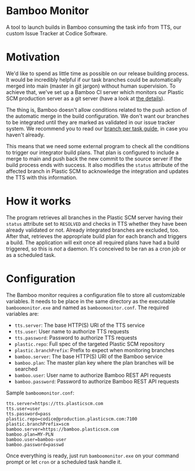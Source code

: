 # Bamboo Monitor
A tool to launch builds in Bamboo consuming the task info from TTS, our custom Issue Tracker at Codice Software.

# Motivation
We'd like to spend as little time as possible on our release building process. It would be incredibly helpful
if our task branches could be automatically merged into main (master in git jargon) without human supervision.
To achieve that, we've set up a Bamboo CI server which monitors our Plastic SCM production server as a git server
(have a look at [the details](https://www.plasticscm.com/gitserver/)). 

The thing is, Bamboo doesn't allow conditions related to the push action of the automatic merge in the build configuration.
We don't want our branches to be integrated until they are marked as validated in our issue tracker system. We recommend
you to read our [branch per task guide](https://www.plasticscm.com/branch-per-task-guide/), in case you haven't already.

This means that we need some external program to check all the conditions to trigger our integrator build plans.
That plan is configured to include a merge to main and push back the new commit to the source server if the build
process ends with success. It also modifies the `status` attribute of the affected branch in Plastic SCM to acknowledge
the integration and updates the TTS with this information.

# How it works
The program retrieves all branches in the Plastic SCM server having their `status` attribute set to `RESOLVED` and
checks in TTS whether they have been already validated or not. Already integrated branches are excluded, too. After that,
retrieves the appropriate build plan for each branch and triggers a build. The application will exit once all required plans
have had a build triggered, so this is *not* a daemon. It's conceived to be ran as a cron job or as a scheduled task.

# Configuration
The Bamboo monitor requires a configuration file to store all customizable variables. It needs to be place in the same directory
as the executable `bamboomonitor.exe` and named as `bamboomonitor.conf`. The required variables are:
* `tts.server`: The base HTTP(S) URI of the TTS service
* `tts.user`: User name to authorize TTS requests
* `tts.password`: Password to authorize TTS requests
* `plastic.repo`: Full spec of the targeted Plastic SCM repository
* `plastic.branchPrefix`: Prefix to expect when monitoring branches
* `bamboo.server`: The base HTTP(S) URI of the Bamboo service
* `bamboo.plan`: The master plan key where the plan branches will be searched
* `bamboo.user`: User name to authorize Bamboo REST API requests
* `bamboo.password`: Password to authorize Bamboo REST API requests

Sample `bamboomonitor.conf`:
```
tts.server=https://tts.plasticscm.com
tts.user=user
tts.password=pass
plastic.repo=codice@production.plasticscm.com:7100
plastic.branchPrefix=scm
bamboo.server=https://bamboo.plasticscm.com
bamboo.plan=MY-PLN
bamboo.user=bamboo-user
bamboo.password=passwd
```

Once everything is ready, just run `bamboomonitor.exe` on your command prompt or let `cron` or a scheduled task handle it.